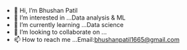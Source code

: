 - 👋 Hi, I’m Bhushan Patil
- 👀 I’m interested in ...Data analysis & ML
- 🌱 I’m currently learning ...Data science
- 💞️ I’m looking to collaborate on ...
- 📫 How to reach me ...Email:bhushanpatil1665@gmail.com

<!---
bhushanpatil16/bhushanpatil16 is a ✨ special ✨ repository because its `README.md` (this file) appears on your GitHub profile.
You can click the Preview link to take a look at your changes.
--->
